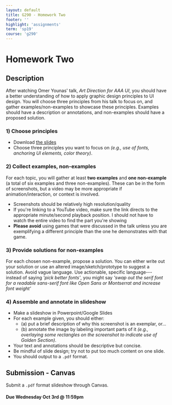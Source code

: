 ```yaml
---
layout: default
title: G290 - Homework Two
footer: ''
highlight: 'assignments'
term: 'sp19'
course: 'g290'
---
```

# Homework Two
## Description
After watching Omer Younas' talk, _Art Direction for AAA UI_, you should have a better understanding of how to apply graphic design principles to UI design. You will choose three principles from his talk to focus on, and gather examples/non-examples to showcase these principles. Examples should have a description or annotations, and non-examples should have a proposed solution.

### 1) Choose principles
 * Download [the slides](../mats/art-direction-for-aaa-ui.pdf)
 * Choose three principles you want to focus on _(e.g., use of fonts, anchoring UI elements, color theory)_.

### 2) Collect examples, non-examples
For each topic, you will gather at least __two examples__ and __one non-example__ (a total of six examples and three non-examples). These can be in the form of screenshots, but a video may be more appropriate if animation/interaction, or context is involved.

 * Screenshots should be relatively high resolution/quality
 * If you're linking to a YouTube video, make sure the link directs to the appropriate minute/second playback position. I should not have to watch the entire video to find the part you're showing
 * __Please avoid__ using games that were discussed in the talk unless you are exemplifying a different principle than the one he demonstrates with that game.

### 3) Provide solutions for non-examples
For each chosen non-example, propose a solution. You can either write out your solution or use an altered image/sketch/prototype to suggest a solution. Avoid vague language. Use actionable, specific language--- instead of saying _'pick better fonts'_, you might say _'swap out the serif font for a readable sans-serif font like Open Sans or Montserrat and increase font weight'_

### 4) Assemble and annotate in slideshow
 * Make a slideshow in Powerpoint/Google Slides
 * For each example given, you should either:
   * (a) put a brief description of why this screenshot is an exemplar, or...
   * (b) annotate the image by labeling important parts of it _(e.g., overlaying some rectangles on the screenshot to indicate use of Golden Section)_.
 * Your text and annotations should be descriptive but concise.
 * Be mindful of slide design; try not to put too much content on one slide.
 * You should output to a `.pdf` format.

## Submission - Canvas
Submit a `.pdf` format slideshow through Canvas.

#### **Due Wednesday Oct 3rd @ 11:59pm**